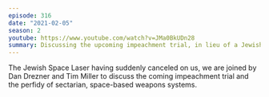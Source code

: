 ```yaml
---
episode: 316
date: "2021-02-05"
season: 2
youtube: https://www.youtube.com/watch?v=JMa0BkUDn28
summary: Discussing the upcoming impeachment trial, in lieu of a Jewish space laser
---
```

The Jewish Space Laser having suddenly canceled on us, we are joined by Dan
Drezner and Tim Miller to discuss the coming impeachment trial and the perfidy
of sectarian, space-based weapons systems.
